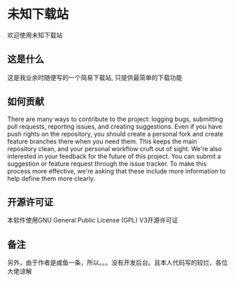 # 未知下载站
欢迎使用未知下载站

## 这是什么
这是我业余时随便写的一个简易下载站, 只提供最简单的下载功能

## 如何贡献
There are many ways to contribute to the project: logging bugs, submitting pull requests, reporting issues, and creating suggestions.
Even if you have push rights on the repository, you should create a personal fork and create feature branches there when you need them. This keeps the main repository clean, and your personal workflow cruft out of sight.
We're also interested in your feedback for the future of this project. You can submit a suggestion or feature request through the issue tracker. To make this process more effective, we're asking that these include more information to help define them more clearly.

## 开源许可证
本软件使用GNU General Public License (GPL) V3开源许可证

## 备注
另外，由于作者是咸鱼一条，所以。。。没有开发后台。且本人代码写的较烂，各位大佬谅解